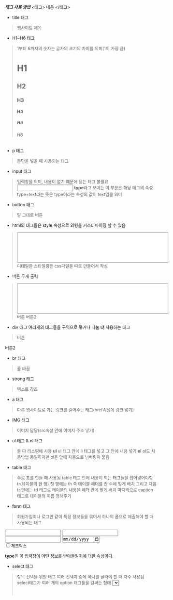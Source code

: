 ***태그 사용 방법***
<태그> 내용 </태그>
- title 태그
>웹사이트 제목

- H1~H6 태그
>1부터 6까지의 숫자는 글자의 크기의 차이를 의미(1이 가장 큼)
><h1>H1</h1>
><h2>H2</h2>
><h3>H3</h3>
><h4>H4</h4>
><h5>H5</h5>
><h6>H6</h6>

- p 태그
>문단을 넣을 때 사용되는 태그

- input 태그
>입력창을 의미, 내용이 없기 떄문에 닫는 태그 불필요
><input type="text">
**type**라고 보이는 이 부분은 해당 태그의 속성
type=text라는 뜻은 type이라는 속성의 값이 text임을 의미

- botton 태그
>말 그대로 버튼

- html의 태그들은 style 속성으로 외형을 커스터마이징 할 수 있음
 > <input type="text" style="width: 500px; height: 100px; front-sixe: 90px;">
 >디테일한 스타일링은 css파일을 따로 만들어서 작성

- 버튼 두개 출력
 ><input type="text" style="width: 500px; height: 100px; front-sixe: 90px;">
 ><botton style="width:250px; height:100px; front-size: 50px;">버튼</botton>
 ><botton style="width:250px; height:100px; front-size: 50px;">버튼2</botton>

 - div 태그
  여러개의 태그들을 구역으로 묶거나 나눌 떄 사용하는 태그
  ><div>
  ><botton style="width:250px; height:100px; front-size: 50px;">버튼</botton>
   <botton style="width:250px; height:100px; front-size: 50px;">버튼2</botton>
  ></div>

  - br 태그
 >줄 바꿈
  
  - strong 태그
 >텍스트 강조

 - a 태그
 >다른 웹사이트로 가는 링크를 걸어주는 태그(href속성에 링크 넣기)

 - IMG 태그
 >이미지 담당(src속성 안에 이미지 주소 넣기)

 - ul 태그 & ol 태그
 >둘 다 리스팅에 사용
 > **ul** ul 태그 안에 li 태그를 넣고 그 안에 내용 넣기
 > **ol** ol도 사용방법 동일하지만 ol은 앞에 자동으로 넘버링이 붙음

 - table 태그
 >주로 표를 만들 때 사용됨
 > table 태그 안에 내용이 되는 태그들을 집어넣어야함
 > tr(테이블의 한 행)
 > 첫 행에는 th 즉 테이블 헤더를 칸 수에 맞게 배치
 > 그리고 다음 tr 안에는 td 태그로 테이블의 내용을 헤더 칸에 맞게 배치
 > 마지막으로 caption 태그로 테이블의 이름 정해주기

 - form 태그
  >회원가입이나 로그인 같이 특정 정보들을 묶어서 하나의 폼으로 제출해야 할 때 사용되는 태그
  ><form>
   <input type="text" style="front-size: 30px;">
   <input type="email" style="front-size: 30px;">
   <input type="password" style="front-size:30px;">
   <input type="date" style="front-size: 30px;"><br/>
   <input type="checkbox" style="front-size: 30px;">체크박스</input><br/>
   </form>

  **type**은 이 입력창이 어떤 정보를 받아들일지에 대한 속성이다.

 - select 태그
 >항목 선택을 위한 태그
 >여러 선택지 중에 하나를 골라야 할 때 자주 사용됨
 select태그가 여러 개의 option 태그들을 감싸는 형태
 ><select name="이름">
 ><option value="값">
